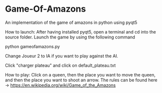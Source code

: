 # Game-Of-Amazons

An implementation of the game of amazons in python using pyqt5

How to launch:
After having installed pyqt5, open a terminal and cd into the source folder. Launch the game by using the following command

python gameofamazons.py

Change Joueur 2 to IA if you want to play against the AI.

Click "charger plateau" and click on default_plateau.txt

How to play:
Click on a queen, then the place you want to move the queen, and then the place you want to shoot an arrow. 
The rules can be found here -> https://en.wikipedia.org/wiki/Game_of_the_Amazons
